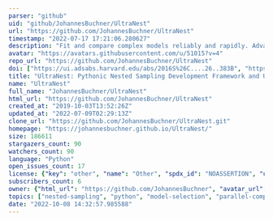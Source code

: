 ```yaml
---
parser: "github"
uid: "github/JohannesBuchner/UltraNest"
url: "https://github.com/JohannesBuchner/UltraNest"
timestamp: "2022-07-17 17:21:06.280627"
description: "Fit and compare complex models reliably and rapidly. Advanced nested sampling."
avatar: "https://avatars.githubusercontent.com/u/51015?v=4"
repo_url: "https://github.com/JohannesBuchner/UltraNest"
doi: ["https://ui.adsabs.harvard.edu/abs/2016S%26C....26..383B", "https://ui.adsabs.harvard.edu/abs/2016ascl.soft11001B/abstract"]
title: "UltraNest: Pythonic Nested Sampling Development Framework and UltraNest"
name: "UltraNest"
full_name: "JohannesBuchner/UltraNest"
html_url: "https://github.com/JohannesBuchner/UltraNest"
created_at: "2019-10-03T13:52:26Z"
updated_at: "2022-07-09T02:29:13Z"
clone_url: "https://github.com/JohannesBuchner/UltraNest.git"
homepage: "https://johannesbuchner.github.io/UltraNest/"
size: 186611
stargazers_count: 90
watchers_count: 90
language: "Python"
open_issues_count: 17
license: {"key": "other", "name": "Other", "spdx_id": "NOASSERTION", "url": null, "node_id": "MDc6TGljZW5zZTA="}
subscribers_count: 6
owner: {"html_url": "https://github.com/JohannesBuchner", "avatar_url": "https://avatars.githubusercontent.com/u/51015?v=4", "login": "JohannesBuchner", "type": "User"}
topics: ["nested-sampling", "python", "model-selection", "parallel-computing", "monte-carlo"]
date: "2022-10-08 14:32:57.985588"
---
```

